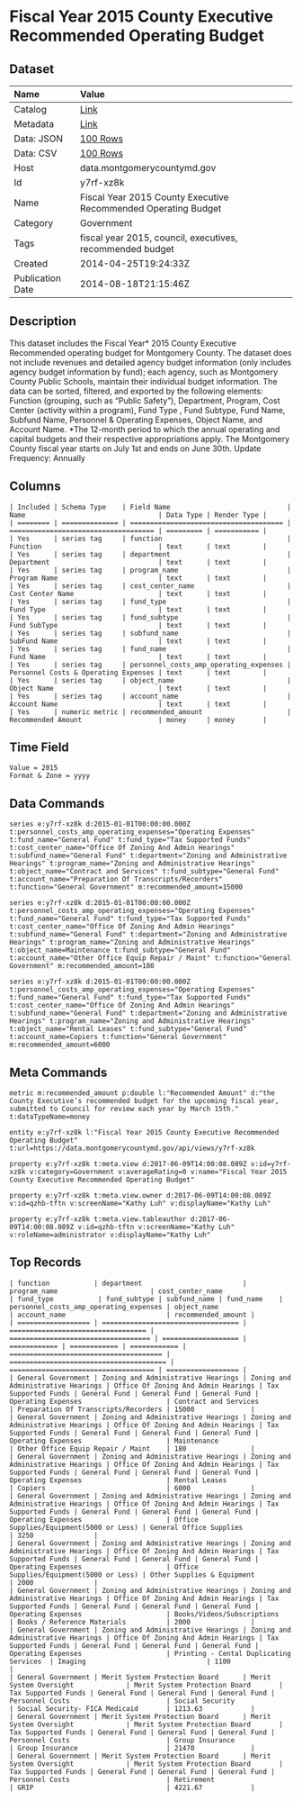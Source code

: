 # Fiscal Year 2015 County Executive Recommended Operating Budget

## Dataset

| Name | Value |
| :--- | :---- |
| Catalog | [Link](https://catalog.data.gov/dataset/fiscal-year-2015-county-executive-recommended-operating-budget-b2df3) |
| Metadata | [Link](https://data.montgomerycountymd.gov/api/views/y7rf-xz8k) |
| Data: JSON | [100 Rows](https://data.montgomerycountymd.gov/api/views/y7rf-xz8k/rows.json?max_rows=100) |
| Data: CSV | [100 Rows](https://data.montgomerycountymd.gov/api/views/y7rf-xz8k/rows.csv?max_rows=100) |
| Host | data.montgomerycountymd.gov |
| Id | y7rf-xz8k |
| Name | Fiscal Year 2015 County Executive Recommended Operating Budget |
| Category | Government |
| Tags | fiscal year 2015, council, executives, recommended budget |
| Created | 2014-04-25T19:24:33Z |
| Publication Date | 2014-08-18T21:15:46Z |

## Description

This dataset includes the Fiscal Year* 2015 County Executive Recommended operating budget for Montgomery County. The dataset does not include revenues and  detailed agency budget information (only includes agency budget information by fund); each agency, such as Montgomery County Public Schools, maintain their individual budget information. The data can be sorted, filtered, and exported by the following elements: Function (grouping, such as “Public Safety”), Department, Program, Cost Center (activity within a program), Fund Type , Fund Subtype, Fund Name, Subfund Name, Personnel & Operating Expenses, Object Name, and Account Name. *The 12-month period to which the annual operating and capital budgets and their respective appropriations apply. The Montgomery County fiscal year starts on July 1st and ends on June 30th. Update Frequency: Annually

## Columns

```ls
| Included | Schema Type    | Field Name                             | Name                                 | Data Type | Render Type |
| ======== | ============== | ====================================== | ==================================== | ========= | =========== |
| Yes      | series tag     | function                               | Function                             | text      | text        |
| Yes      | series tag     | department                             | Department                           | text      | text        |
| Yes      | series tag     | program_name                           | Program Name                         | text      | text        |
| Yes      | series tag     | cost_center_name                       | Cost Center Name                     | text      | text        |
| Yes      | series tag     | fund_type                              | Fund Type                            | text      | text        |
| Yes      | series tag     | fund_subtype                           | Fund SubType                         | text      | text        |
| Yes      | series tag     | subfund_name                           | SubFund Name                         | text      | text        |
| Yes      | series tag     | fund_name                              | Fund Name                            | text      | text        |
| Yes      | series tag     | personnel_costs_amp_operating_expenses | Personnel Costs & Operating Expenses | text      | text        |
| Yes      | series tag     | object_name                            | Object Name                          | text      | text        |
| Yes      | series tag     | account_name                           | Account Name                         | text      | text        |
| Yes      | numeric metric | recommended_amount                     | Recommended Amount                   | money     | money       |
```

## Time Field

```ls
Value = 2015
Format & Zone = yyyy
```

## Data Commands

```ls
series e:y7rf-xz8k d:2015-01-01T00:00:00.000Z t:personnel_costs_amp_operating_expenses="Operating Expenses" t:fund_name="General Fund" t:fund_type="Tax Supported Funds" t:cost_center_name="Office Of Zoning And Admin Hearings" t:subfund_name="General Fund" t:department="Zoning and Administrative Hearings" t:program_name="Zoning and Administrative Hearings" t:object_name="Contract and Services" t:fund_subtype="General Fund" t:account_name="Preparation Of Transcripts/Recorders" t:function="General Government" m:recommended_amount=15000

series e:y7rf-xz8k d:2015-01-01T00:00:00.000Z t:personnel_costs_amp_operating_expenses="Operating Expenses" t:fund_name="General Fund" t:fund_type="Tax Supported Funds" t:cost_center_name="Office Of Zoning And Admin Hearings" t:subfund_name="General Fund" t:department="Zoning and Administrative Hearings" t:program_name="Zoning and Administrative Hearings" t:object_name=Maintenance t:fund_subtype="General Fund" t:account_name="Other Office Equip Repair / Maint" t:function="General Government" m:recommended_amount=180

series e:y7rf-xz8k d:2015-01-01T00:00:00.000Z t:personnel_costs_amp_operating_expenses="Operating Expenses" t:fund_name="General Fund" t:fund_type="Tax Supported Funds" t:cost_center_name="Office Of Zoning And Admin Hearings" t:subfund_name="General Fund" t:department="Zoning and Administrative Hearings" t:program_name="Zoning and Administrative Hearings" t:object_name="Rental Leases" t:fund_subtype="General Fund" t:account_name=Copiers t:function="General Government" m:recommended_amount=6000
```

## Meta Commands

```ls
metric m:recommended_amount p:double l:"Recommended Amount" d:"the County Executive’s recommended budget for the upcoming fiscal year, submitted to Council for review each year by March 15th." t:dataTypeName=money

entity e:y7rf-xz8k l:"Fiscal Year 2015 County Executive Recommended Operating Budget" t:url=https://data.montgomerycountymd.gov/api/views/y7rf-xz8k

property e:y7rf-xz8k t:meta.view d:2017-06-09T14:00:08.089Z v:id=y7rf-xz8k v:category=Government v:averageRating=0 v:name="Fiscal Year 2015 County Executive Recommended Operating Budget"

property e:y7rf-xz8k t:meta.view.owner d:2017-06-09T14:00:08.089Z v:id=qzhb-tftn v:screenName="Kathy Luh" v:displayName="Kathy Luh"

property e:y7rf-xz8k t:meta.view.tableauthor d:2017-06-09T14:00:08.089Z v:id=qzhb-tftn v:screenName="Kathy Luh" v:roleName=administrator v:displayName="Kathy Luh"
```

## Top Records

```ls
| function           | department                         | program_name                       | cost_center_name                    | fund_type           | fund_subtype | subfund_name | fund_name    | personnel_costs_amp_operating_expenses | object_name                             | account_name                         | recommended_amount | 
| ================== | ================================== | ================================== | =================================== | =================== | ============ | ============ | ============ | ====================================== | ======================================= | ==================================== | ================== | 
| General Government | Zoning and Administrative Hearings | Zoning and Administrative Hearings | Office Of Zoning And Admin Hearings | Tax Supported Funds | General Fund | General Fund | General Fund | Operating Expenses                     | Contract and Services                   | Preparation Of Transcripts/Recorders | 15000              | 
| General Government | Zoning and Administrative Hearings | Zoning and Administrative Hearings | Office Of Zoning And Admin Hearings | Tax Supported Funds | General Fund | General Fund | General Fund | Operating Expenses                     | Maintenance                             | Other Office Equip Repair / Maint    | 180                | 
| General Government | Zoning and Administrative Hearings | Zoning and Administrative Hearings | Office Of Zoning And Admin Hearings | Tax Supported Funds | General Fund | General Fund | General Fund | Operating Expenses                     | Rental Leases                           | Copiers                              | 6000               | 
| General Government | Zoning and Administrative Hearings | Zoning and Administrative Hearings | Office Of Zoning And Admin Hearings | Tax Supported Funds | General Fund | General Fund | General Fund | Operating Expenses                     | Office Supplies/Equipment(5000 or Less) | General Office Supplies              | 3250               | 
| General Government | Zoning and Administrative Hearings | Zoning and Administrative Hearings | Office Of Zoning And Admin Hearings | Tax Supported Funds | General Fund | General Fund | General Fund | Operating Expenses                     | Office Supplies/Equipment(5000 or Less) | Other Supplies & Equipment           | 2000               | 
| General Government | Zoning and Administrative Hearings | Zoning and Administrative Hearings | Office Of Zoning And Admin Hearings | Tax Supported Funds | General Fund | General Fund | General Fund | Operating Expenses                     | Books/Videos/Subscriptions              | Books / Reference Materials          | 2000               | 
| General Government | Zoning and Administrative Hearings | Zoning and Administrative Hearings | Office Of Zoning And Admin Hearings | Tax Supported Funds | General Fund | General Fund | General Fund | Operating Expenses                     | Printing - Cental Duplicating Services  | Imaging                              | 1100               | 
| General Government | Merit System Protection Board      | Merit System Oversight             | Merit System Protection Board       | Tax Supported Funds | General Fund | General Fund | General Fund | Personnel Costs                        | Social Security                         | Social Security- FICA Medicaid       | 1213.63            | 
| General Government | Merit System Protection Board      | Merit System Oversight             | Merit System Protection Board       | Tax Supported Funds | General Fund | General Fund | General Fund | Personnel Costs                        | Group Insurance                         | Group Insurance                      | 21470              | 
| General Government | Merit System Protection Board      | Merit System Oversight             | Merit System Protection Board       | Tax Supported Funds | General Fund | General Fund | General Fund | Personnel Costs                        | Retirement                              | GRIP                                 | 4221.67            | 
```